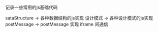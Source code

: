 记录一些常用的js基础代码

sataStructure -> 各种数据结构的js实现
设计模式 -> 各种设计模式的js实现
postMessage -> postMessage 实现 iframe 间通信
